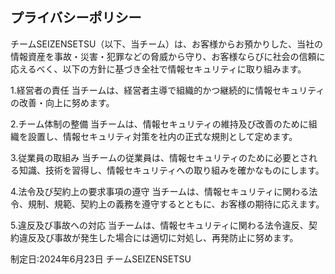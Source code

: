 ## プライバシーポリシー

チームSEIZENSETSU（以下、当チーム）は、お客様からお預かりした、当社の情報資産を事故・災害・犯罪などの脅威から守り、お客様ならびに社会の信頼に応えるべく、以下の方針に基づき全社で情報セキュリティに取り組みます。

1.経営者の責任
当チームは、経営者主導で組織的かつ継続的に情報セキュリティの改善・向上に努めます。

2.チーム体制の整備
当チームは、情報セキュリティの維持及び改善のために組織を設置し、情報セキュリティ対策を社内の正式な規則として定めます。

3.従業員の取組み
当チームの従業員は、情報セキュリティのために必要とされる知識、技術を習得し、情報セキュリティへの取り組みを確かなものにします。

4.法令及び契約上の要求事項の遵守
当チームは、情報セキュリティに関わる法令、規制、規範、契約上の義務を遵守するとともに、お客様の期待に応えます。

5.違反及び事故への対応
当チームは、情報セキュリティに関わる法令違反、契約違反及び事故が発生した場合には適切に対処し、再発防止に努めます。

制定日:2024年6月23日
チームSEIZENSETSU
